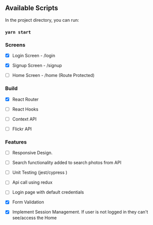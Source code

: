 ## Available Scripts

In the project directory, you can run:

### `yarn start`

### Screens

- [x] Login Screen - /login

- [x] Signup Screen - /signup

- [ ] Home Screen - /home (Route Protected)

### Build

- [x] React Router

- [ ] React Hooks

- [ ] Context API

- [ ] Flickr API

### Features

- [ ] Responsive Design.

- [ ] Search functionality added to search photos from API

- [ ] Unit Testing (jest/cypress )

- [ ] Api call using redux

- [ ] Login page with default credentials

- [x] Form Validation

- [x] Implement Session Management. If user is not logged in they can't see/access the Home